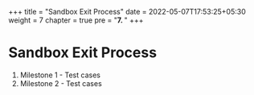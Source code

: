 +++
title = "Sandbox Exit Process"
date = 2022-05-07T17:53:25+05:30
weight = 7
chapter = true
pre = "<b>7. </b>"
+++

# Sandbox Exit Process

1. Milestone 1 - Test cases
2. Milestone 2 - Test cases
